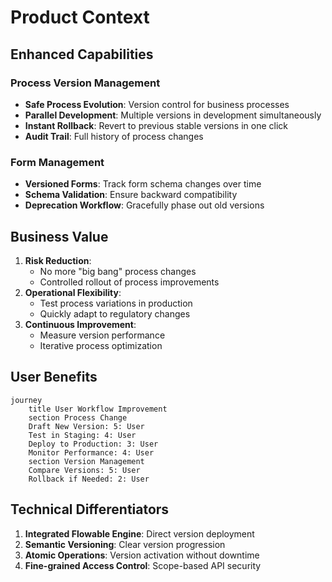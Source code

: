 # Product Context

## Enhanced Capabilities

### Process Version Management
- **Safe Process Evolution**: Version control for business processes
- **Parallel Development**: Multiple versions in development simultaneously  
- **Instant Rollback**: Revert to previous stable versions in one click
- **Audit Trail**: Full history of process changes

### Form Management
- **Versioned Forms**: Track form schema changes over time
- **Schema Validation**: Ensure backward compatibility
- **Deprecation Workflow**: Gracefully phase out old versions

## Business Value
1. **Risk Reduction**:
   - No more "big bang" process changes
   - Controlled rollout of process improvements
2. **Operational Flexibility**:
   - Test process variations in production
   - Quickly adapt to regulatory changes
3. **Continuous Improvement**:
   - Measure version performance
   - Iterative process optimization

## User Benefits
```mermaid
journey
    title User Workflow Improvement
    section Process Change
    Draft New Version: 5: User
    Test in Staging: 4: User
    Deploy to Production: 3: User
    Monitor Performance: 4: User
    section Version Management
    Compare Versions: 5: User
    Rollback if Needed: 2: User
```

## Technical Differentiators
1. **Integrated Flowable Engine**: Direct version deployment
2. **Semantic Versioning**: Clear version progression
3. **Atomic Operations**: Version activation without downtime
4. **Fine-grained Access Control**: Scope-based API security
